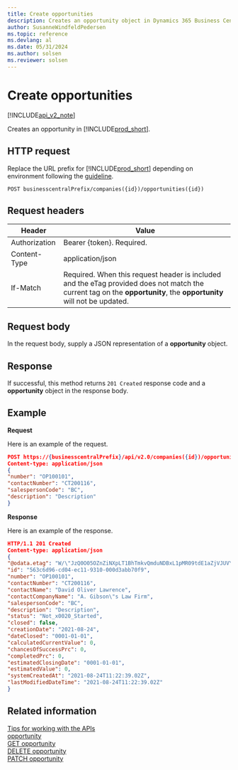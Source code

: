 ```yaml
---
title: Create opportunities
description: Creates an opportunity object in Dynamics 365 Business Central.
author: SusanneWindfeldPedersen
ms.topic: reference
ms.devlang: al
ms.date: 05/31/2024
ms.author: solsen
ms.reviewer: solsen
---
```


<!-- NOTE: This article is an auto-generated stub from the metadata file. -->
<!-- The sections marked with an EDIT_IS_REQUIRED require manual editing. -->
# Create opportunities

[!INCLUDE[api_v2_note](../../../includes/api_v2_note.md)]

Creates an opportunity in [!INCLUDE[prod_short](../../../includes/prod_short.md)].

## HTTP request

Replace the URL prefix for [!INCLUDE[prod_short](../../../includes/prod_short.md)] depending on environment following the [guideline](../../v2.0/endpoints-apis-for-dynamics.md).

```
POST businesscentralPrefix/companies({id})/opportunities({id})
```

## Request headers

|Header|Value|
|------|-----|
|Authorization  |Bearer {token}. Required. |
|Content-Type  |application/json|
|If-Match      |Required. When this request header is included and the eTag provided does not match the current tag on the **opportunity**, the **opportunity** will not be updated. |

## Request body

In the request body, supply a JSON representation of a **opportunity** object.

## Response

If successful, this method returns ```201 Created``` response code and a **opportunity** object in the response body.


## Example

**Request**

Here is an example of the request.

```json
POST https://{businesscentralPrefix}/api/v2.0/companies({id})/opportunities({id})
Content-type: application/json
{
"number": "OP100101",
"contactNumber": "CT200116",
"salespersonCode": "BC",
"description": "Description"
}
```

**Response**

Here is an example of the response.

```json
HTTP/1.1 201 Created
Content-type: application/json
{
"@odata.etag": "W/\"JzQ0O05OZnZiNXpLT1BhTmkvQmduNDBxL1pMR09tdE1aZjVJUVYrYVBWb0VzeDA9MTswMDsn\"",
"id": "563c6d96-cd04-ec11-9310-000d3abb70f9",
"number": "OP100101",
"contactNumber": "CT200116",
"contactName": "David Oliver Lawrence",
"contactCompanyName": "A. Gibson\"s Law Firm",
"salespersonCode": "BC",
"description": "Description",
"status": "Not_x0020_Started",
"closed": false,
"creationDate": "2021-08-24",
"dateClosed": "0001-01-01",
"calculatedCurrentValue": 0,
"chancesOfSuccessPrc": 0,
"completedPrc": 0,
"estimatedClosingDate": "0001-01-01",
"estimatedValue": 0,
"systemCreatedAt": "2021-08-24T11:22:39.02Z",
"lastModifiedDateTime": "2021-08-24T11:22:39.02Z"
}
```

## Related information

[Tips for working with the APIs](/dynamics365/business-central/dev-itpro/developer/devenv-connect-apps-tips)  
[opportunity](../resources/dynamics_opportunity.md)  
[GET opportunity](dynamics_opportunity_get.md)  
[DELETE opportunity](dynamics_opportunity_delete.md)  
[PATCH opportunity](dynamics_opportunity_update.md)  
